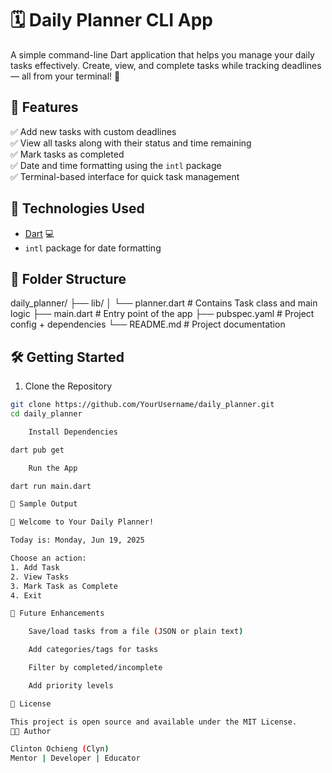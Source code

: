 # 🗓️ Daily Planner CLI App

A simple command-line Dart application that helps you manage your daily tasks effectively. Create, view, and complete tasks while tracking deadlines — all from your terminal! 🚀

## 📌 Features

✅ Add new tasks with custom deadlines  
✅ View all tasks along with their status and time remaining  
✅ Mark tasks as completed  
✅ Date and time formatting using the `intl` package  
✅ Terminal-based interface for quick task management

## 🎯 Technologies Used

- [Dart](https://dart.dev/) 💻  
- `intl` package for date formatting

## 📂 Folder Structure

daily_planner/
├── lib/
│ └── planner.dart # Contains Task class and main logic
├── main.dart # Entry point of the app
├── pubspec.yaml # Project config + dependencies
└── README.md # Project documentation


## 🛠️ Getting Started

1. Clone the Repository

```bash
git clone https://github.com/YourUsername/daily_planner.git
cd daily_planner

    Install Dependencies

dart pub get

    Run the App

dart run main.dart

📸 Sample Output

📅 Welcome to Your Daily Planner!

Today is: Monday, Jun 19, 2025

Choose an action:
1. Add Task
2. View Tasks
3. Mark Task as Complete
4. Exit

🚀 Future Enhancements

    Save/load tasks from a file (JSON or plain text)

    Add categories/tags for tasks

    Filter by completed/incomplete

    Add priority levels

📄 License

This project is open source and available under the MIT License.
👨‍💻 Author

Clinton Ochieng (Clyn)
Mentor | Developer | Educator

